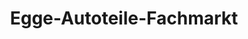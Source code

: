---
title: "Egge-Autoteile-Fachmarkt"
url: /willebadessen/egge-autoteile-fachmarkt/
shop: Autoteile
---